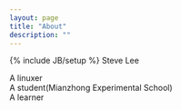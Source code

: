 ```yaml
---
layout: page
title: "About"
description: ""
---
```

{% include JB/setup %}
Steve Lee

A linuxer  
A student(Mianzhong Experimental School)  
A learner  
